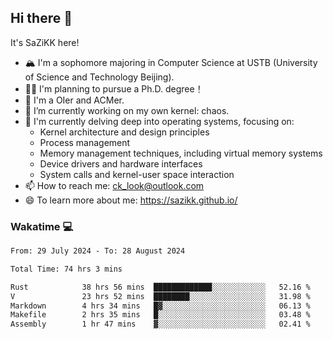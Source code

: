 ## Hi there 👋

It's SaZiKK here!

- 🏔️ I'm a sophomore majoring in Computer Science  at USTB (University of Science and Technology Beijing).
- 🧑‍🎓 I'm planning to pursue a Ph.D. degree！
- 🚀 I'm a OIer and ACMer.
- 🔭 I’m currently working on my own kernel: chaos.
- 🌱 I'm currently delving deep into operating systems, focusing on:
  - Kernel architecture and design principles
  - Process management
  - Memory management techniques, including virtual memory systems
  - Device drivers and hardware interfaces
  - System calls and kernel-user space interaction
- 📫 How to reach me: ck_look@outlook.com
- 😄 To learn more about me: https://sazikk.github.io/

  
<!--
**SaZiKK/SaZiKK** is a ✨ _special_ ✨ repository because its `README.md` (this file) appears on your GitHub profile.

Here are some ideas to get you started:

- 🔭 I’m currently working on ...
- 🌱 I’m currently learning ...
- 👯 I’m looking to collaborate on ...
- 🤔 I’m looking for help with ...
- 💬 Ask me about ...
- 📫 How to reach me: ...
- 😄 Pronouns: ...
- ⚡ Fun fact: ...
-->

### Wakatime 💻

<!--START_SECTION:waka-->

```txt
From: 29 July 2024 - To: 28 August 2024

Total Time: 74 hrs 3 mins

Rust            38 hrs 56 mins  █████████████░░░░░░░░░░░░   52.16 %
V               23 hrs 52 mins  ████████░░░░░░░░░░░░░░░░░   31.98 %
Markdown        4 hrs 34 mins   █▓░░░░░░░░░░░░░░░░░░░░░░░   06.13 %
Makefile        2 hrs 35 mins   █░░░░░░░░░░░░░░░░░░░░░░░░   03.48 %
Assembly        1 hr 47 mins    ▓░░░░░░░░░░░░░░░░░░░░░░░░   02.41 %
```

<!--END_SECTION:waka-->

